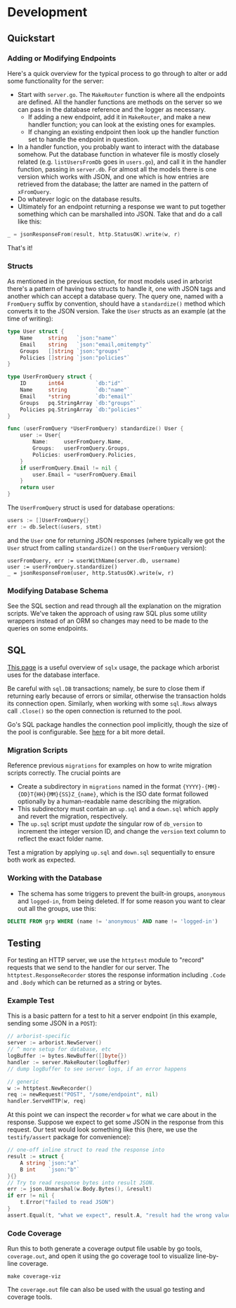 # Development

## Quickstart

### Adding or Modifying Endpoints

Here's a quick overview for the typical process to go through to alter or add
some functionality for the server:

- Start with `server.go`. The `MakeRouter` function is where all the endpoints
  are defined. All the handler functions are methods on the server so we can
  pass in the database reference and the logger as necessary.
    - If adding a new endpoint, add it in `MakeRouter`, and make a new handler
      function; you can look at the existing ones for examples.
    - If changing an existing endpoint then look up the handler function set to
      handle the endpoint in question.
- In a handler function, you probably want to interact with the database
  somehow. Put the database function in whatever file is mostly closely related
  (e.g. `listUsersFromDb` goes in `users.go`), and call it in the handler
  function, passing in `server.db`. For almost all the models there is one
  version which works with JSON, and one which is how entries are retrieved from
  the database; the latter are named in the pattern of `xFromQuery`.
- Do whatever logic on the database results.
- Ultimately for an endpoint returning a response we want to put together
  something which can be marshalled into JSON. Take that and do a call like
  this:

```go
_ = jsonResponseFrom(result, http.StatusOK).write(w, r)
```

That's it!

### Structs

As mentioned in the previous section, for most models used in arborist there's a
pattern of having two structs to handle it, one with JSON tags and another which
can accept a database query. The query one, named with a `FromQuery` suffix by
convention, should have a `standardize()` method which converts it to the JSON
version. Take the `User` structs as an example (at the time of writing):

```go
type User struct {
    Name     string   `json:"name"`
    Email    string   `json:"email,omitempty"`
    Groups   []string `json:"groups"`
    Policies []string `json:"policies"`
}

type UserFromQuery struct {
    ID       int64          `db:"id"`
    Name     string         `db:"name"`
    Email    *string        `db:"email"`
    Groups   pq.StringArray `db:"groups"`
    Policies pq.StringArray `db:"policies"`
}

func (userFromQuery *UserFromQuery) standardize() User {
    user := User{
        Name:     userFromQuery.Name,
        Groups:   userFromQuery.Groups,
        Policies: userFromQuery.Policies,
    }
    if userFromQuery.Email != nil {
        user.Email = *userFromQuery.Email
    }
    return user
}
```

The `UserFromQuery` struct is used for database operations:
```go
users := []UserFromQuery{}
err := db.Select(&users, stmt)
```
and the `User` one for returning JSON responses (where typically we got the
`User` struct from calling `standardize()` on the `UserFromQuery` version):
```
userFromQuery, err := userWithName(server.db, username)
user := userFromQuery.standardize()
_ = jsonResponseFrom(user, http.StatusOK).write(w, r)
```

### Modifying Database Schema

See the SQL section and read through all the explanation on the migration
scripts. We've taken the approach of using raw SQL plus some utility wrappers
instead of an ORM so changes may need to be made to the queries on some
endpoints.

## SQL

[This page](http://jmoiron.github.io/sqlx/) is a useful overview of `sqlx`
usage, the package which arborist uses for the database interface.

Be careful with `sql.DB` transactions; namely, be sure to close them if
returning early because of errors or similar, otherwise the transaction holds
its connection open. Similarly, when working with some `sql.Rows` always call
`.Close()` so the open connection is returned to the pool.

Go's SQL package handles the connection pool implicitly, though the size of the
pool is configurable. See [here](http://jmoiron.github.io/sqlx/#connectionPool)
for a bit more detail.

### Migration Scripts

Reference previous `migrations` for examples on how to write migration scripts
correctly. The crucial points are

- Create a subdirectory in `migrations` named in the format
  `{YYYY}-{MM}-{DD}T{HH}{MM}{SS}Z_{name}`, which is the ISO date format
  followed optionally by a human-readable name describing the migration.
- This subdirectory must contain an `up.sql` and a `down.sql` which apply and
  revert the migration, respectively.
- The `up.sql` script must *update* the singular row of `db_version` to
  increment the integer version ID, and change the `version` text column to
  reflect the exact folder name.

Test a migration by applying `up.sql` and `down.sql` sequentially to ensure
both work as expected.

### Working with the Database

- The schema has some triggers to prevent the built-in groups, `anonymous` and
  `logged-in`, from being deleted. If for some reason you want to clear out all
  the groups, use this:

```sql
DELETE FROM grp WHERE (name != 'anonymous' AND name != 'logged-in')
```

## Testing

For testing an HTTP server, we use the `httptest` module to "record" requests
that we send to the handler for our server. The `httptest.ResponseRecorder`
stores the response information including `.Code` and `.Body` which can be
returned as a string or bytes.

### Example Test

This is a basic pattern for a test to hit a server endpoint (in this example,
sending some JSON in a `POST`):

```go
// arborist-specific
server := arborist.NewServer()
// ^ more setup for database, etc
logBuffer := bytes.NewBuffer([]byte{})
handler := server.MakeRouter(logBuffer)
// dump logBuffer to see server logs, if an error happens

// generic
w := httptest.NewRecorder()
req := newRequest("POST", "/some/endpoint", nil)
handler.ServeHTTP(w, req)
```

At this point we can inspect the recorder `w` for what we care about in the
response. Suppose we expect to get some JSON in the response from this request.
Our test would look something like this (here, we use the `testify/assert`
package for convenience):

```go
// one-off inline struct to read the response into
result := struct {
    A string `json:"a"`
    B int    `json:"b"`
}{}
// Try to read response bytes into result JSON.
err := json.Unmarshal(w.Body.Bytes(), &result)
if err != nil {
    t.Error("failed to read JSON")
}
assert.Equal(t, "what we expect", result.A, "result had the wrong value for a")
```

### Code Coverage

Run this to both generate a coverage output file usable by go tools,
`coverage.out`, and open it using the go coverage tool to visualize line-by-line
coverage.
```
make coverage-viz
```
The `coverage.out` file can also be used with the usual go testing and coverage tools.
